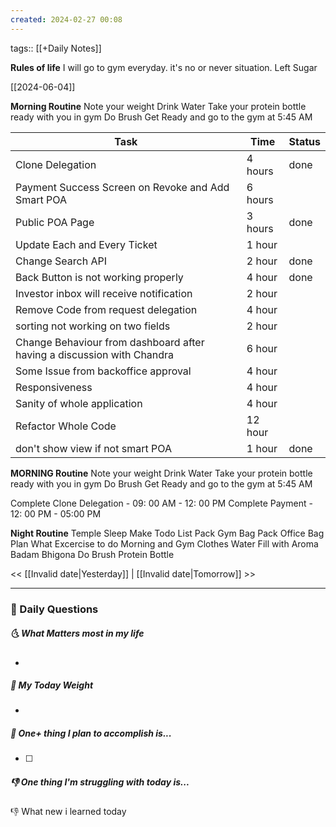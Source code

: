 ```yaml
---
created: 2024-02-27 00:08
---
```

tags:: [[+Daily Notes]]

**Rules of life**
I will go to gym everyday. it's no or never situation.
Left Sugar

[[2024-06-04]]

**Morning Routine**
Note your weight
Drink Water
Take your protein bottle ready with you in gym
Do Brush
Get Ready and go to the gym at 5:45 AM



| Task                                                                   | Time    | Status |
| ---------------------------------------------------------------------- | ------- | ------ |
| Clone Delegation                                                       | 4 hours | done   |
| Payment Success Screen on Revoke and Add Smart POA                     | 6 hours |        |
| Public POA Page                                                        | 3 hours | done   |
| Update Each and Every Ticket                                           | 1 hour  |        |
| Change Search API                                                      | 2 hour  | done   |
| Back Button is not working properly                                    | 4 hour  | done   |
| Investor inbox will receive notification                               | 2 hour  |        |
| Remove Code from request delegation                                    | 4 hour  |        |
| sorting not working on two fields                                      | 2 hour  |        |
| Change Behaviour from dashboard after having a discussion with Chandra | 6 hour  |        |
| Some Issue from backoffice approval                                    | 4 hour  |        |
| Responsiveness                                                         | 4 hour  |        |
| Sanity of whole application                                            | 4 hour  |        |
| Refactor Whole Code                                                    | 12 hour |        |
| don't show view if not smart POA                                       | 1 hour  | done   |
**MORNING Routine**
Note your weight
Drink Water
Take your protein bottle ready with you in gym
Do Brush
Get Ready and go to the gym at 5:45 AM

Complete Clone Delegation - 09: 00 AM - 12: 00 PM
Complete Payment - 12: 00 PM - 05:00 PM


**Night Routine**
Temple Sleep
Make Todo List
Pack Gym Bag
Pack Office Bag
Plan What Excercise to do
Morning and Gym Clothes
Water Fill with Aroma
Badam Bhigona
Do Brush
Protein Bottle


<< [[Invalid date|Yesterday]] | [[Invalid date|Tomorrow]] >>

---
### 📅 Daily Questions
##### 🌜 What Matters most in my life
- 

##### 🙌 My Today Weight
- 

##### 🚀 One+ thing I plan to accomplish is...
- [ ] 

##### 👎 One thing I'm struggling with today is...


👎 What new i learned today
